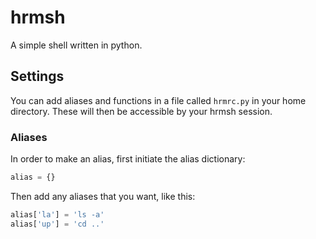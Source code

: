 # hrmsh
A simple shell written in python.

## Settings
You can add aliases and functions in a file called `hrmrc.py` in your home directory. These will then be accessible by your hrmsh session.

### Aliases
In order to make an alias, first initiate the alias dictionary:
```python
alias = {}
```
Then add any aliases that you want, like this:
```python
alias['la'] = 'ls -a'
alias['up'] = 'cd ..'
```
